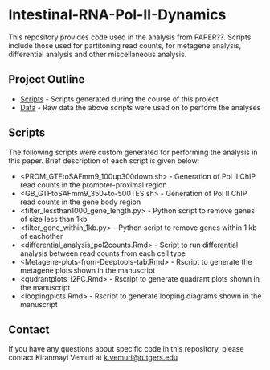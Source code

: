 # Intestinal-RNA-Pol-II-Dynamics

This repository provides code used in the analysis from PAPER??. Scripts include those used for partitoning read counts, for metagene analysis, differential analysis and other miscellaneous analysis. 

## Project Outline
- [Scripts](./Scripts) - Scripts generated during the course of this project
- [Data](./Data) - Raw data the above scripts were used on to perform the analyses
 
##  Scripts 
The following scripts were custom generated for performing the analysis in this paper. Brief description of each script is given below:

- <PROM_GTFtoSAFmm9_100up300down.sh> - Generation of Pol II ChIP read counts in the promoter-proximal region
- <GB_GTFtoSAFmm9_350+to-500TES.sh> - Generation of Pol II ChIP read counts in the gene body region
- <filter_lessthan1000_gene_length.py> - Python script to remove genes of size less than 1kb
- <filter_gene_within_1kb.py> - Python script to remove genes within 1 kb of eachother
- <differential_analysis_pol2counts.Rmd> - Script to run differential analysis between read counts from each cell type
- <Metagene-plots-from-Deeptools-tab.Rmd> - Rscript to generate the metagene plots shown in the manuscript
- <qudrantplots_l2FC.Rmd> - Rscript to generate quadrant plots shown in the manuscript
- <loopingplots.Rmd> - Rscript to generate looping diagrams shown in the manuscript

## Contact
If you have any questions about specific code in this repository, 
please contact Kiranmayi Vemuri at k.vemuri@rutgers.edu

